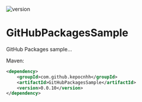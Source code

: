 ![version](https://img.shields.io/static/v1?label=version&message=0.0.10&labelColor=212121&color=2962ff&style=flat)

# GitHubPackagesSample
GitHub Packages sample...

Maven:
```xml
<dependency>
    <groupId>com.github.kepocnhh</groupId>
    <artifactId>GitHubPackagesSample</artifactId>
    <version>0.0.10</version>
</dependency>
```
